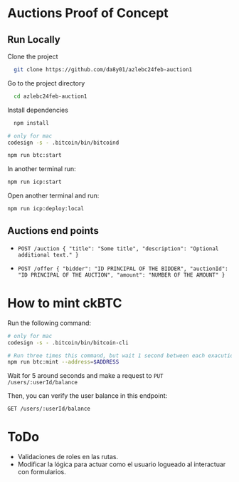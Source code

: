 # Auctions Proof of Concept

## Run Locally

Clone the project

```bash
  git clone https://github.com/da8y01/azlebc24feb-auction1
```

Go to the project directory

```bash
  cd azlebc24feb-auction1
```

Install dependencies

```bash
  npm install
```

```bash
# only for mac
codesign -s - .bitcoin/bin/bitcoind
```

```bash
npm run btc:start
```

In another terminal run:

```bash
npm run icp:start
```

Open another terminal and run:

```bash
npm run icp:deploy:local
```

## Auctions end points

* `POST /auction { "title": "Some title", "description": "Optional additional text." }`

* `POST /offer { "bidder": "ID PRINCIPAL OF THE BIDDER", "auctionId": "ID PRINCIPAL OF THE AUCTION", "amount": "NUMBER OF THE AMOUNT" }`

# How to mint ckBTC

Run the following command:

```bash
# only for mac
codesign -s - .bitcoin/bin/bitcoin-cli
```

```bash
# Run three times this command, but wait 1 second between each exacution
npm run btc:mint --address=$ADDRESS
```

Wait for 5 around seconds and make a request to `PUT /users/:userId/balance`

Then, you can verify the user balance in this endpoint:

`GET /users/:userId/balance`

# ToDo

* Validaciones de roles en las rutas.
* Modificar la lógica para actuar como el usuario logueado al interactuar con formularios.
